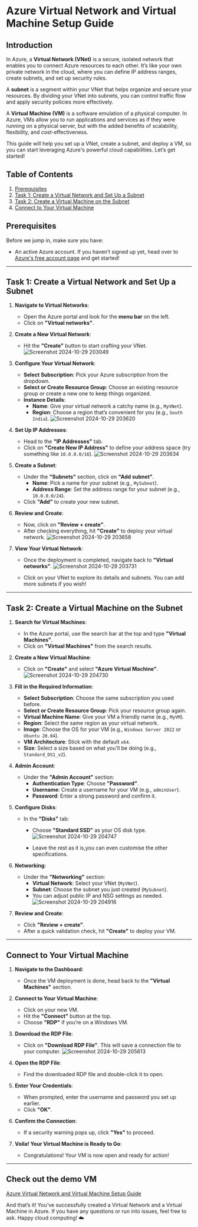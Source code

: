 # Azure Virtual Network and Virtual Machine Setup Guide

## Introduction

In Azure, a **Virtual Network (VNet)** is a secure, isolated network that enables you to connect Azure resources to each other. It’s like your own private network in the cloud, where you can define IP address ranges, create subnets, and set up security rules.

A **subnet** is a segment within your VNet that helps organize and secure your resources. By dividing your VNet into subnets, you can control traffic flow and apply security policies more effectively.

A **Virtual Machine (VM)** is a software emulation of a physical computer. In Azure, VMs allow you to run applications and services as if they were running on a physical server, but with the added benefits of scalability, flexibility, and cost-effectiveness.

This guide will help you set up a VNet, create a subnet, and deploy a VM, so you can start leveraging Azure's powerful cloud capabilities. Let’s get started!

## Table of Contents

1. [Prerequisites](#prerequisites)
2. [Task 1: Create a Virtual Network and Set Up a Subnet](#task-1-create-a-virtual-network-and-set-up-a-subnet)
3. [Task 2: Create a Virtual Machine on the Subnet](#task-2-create-a-virtual-machine-on-the-subnet)
4. [Connect to Your Virtual Machine](#connect-to-your-virtual-machine)

## Prerequisites

Before we jump in, make sure you have:

- An active Azure account. If you haven’t signed up yet, head over to [Azure's free account page](https://azure.microsoft.com/free/) and get started!

---

## Task 1: Create a Virtual Network and Set Up a Subnet

1. **Navigate to Virtual Networks**:
   - Open the Azure portal and look for the **menu bar** on the left. 
   - Click on **"Virtual networks"**.

2. **Create a New Virtual Network**:
   - Hit the **"Create"** button to start crafting your VNet.
     ![Screenshot 2024-10-29 203049](https://github.com/user-attachments/assets/592661da-1c23-4e91-be38-e108b0d6ea20)


3. **Configure Your Virtual Network**:
   - **Select Subscription**: Pick your Azure subscription from the dropdown.
   - **Select or Create Resource Group**: Choose an existing resource group or create a new one to keep things organized.
   - **Instance Details**:
     - **Name**: Give your virtual network a catchy name (e.g., `MyVNet`).
     - **Region**: Choose a region that’s convenient for you (e.g., `South India`).
       ![Screenshot 2024-10-29 203620](https://github.com/user-attachments/assets/4e476ff5-0170-4a99-a995-6eea4e7880fb)


4. **Set Up IP Addresses**:
   - Head to the **"IP Addresses"** tab.
   - Click on **"Create New IP Address"** to define your address space (try something like `10.0.0.0/16`).
     ![Screenshot 2024-10-29 203634](https://github.com/user-attachments/assets/3539fb82-45bb-4d12-8fbc-ca02b23b2f71)


5. **Create a Subnet**:
   - Under the **"Subnets"** section, click on **"Add subnet"**.
     - **Name**: Pick a name for your subnet (e.g., `MySubnet`).
     - **Address Range**: Set the address range for your subnet (e.g., `10.0.0.0/24`).
   - Click **"Add"** to create your new subnet.

6. **Review and Create**:
   - Now, click on **"Review + create"**. 
   - After checking everything, hit **"Create"** to deploy your virtual network.
     ![Screenshot 2024-10-29 203658](https://github.com/user-attachments/assets/3dc5af41-3f4f-4df0-b48d-cdf8c4fcd01a)


7. **View Your Virtual Network**:
   - Once the deployment is completed, navigate back to **"Virtual networks"**.
![Screenshot 2024-10-29 203731](https://github.com/user-attachments/assets/e7ee4eb8-7777-46e1-852c-2553dec80874)

   - Click on your VNet to explore its details and subnets. You can add more subnets if you wish!

---

## Task 2: Create a Virtual Machine on the Subnet

1. **Search for Virtual Machines**:
   - In the Azure portal, use the search bar at the top and type **"Virtual Machines"**.
   - Click on **"Virtual Machines"** from the search results.

2. **Create a New Virtual Machine**:
   - Click on **"Create"** and select **"Azure Virtual Machine"**. 
![Screenshot 2024-10-29 204730](https://github.com/user-attachments/assets/d96cd096-e7e5-4807-bb50-1a9cc51c33fc)


3. **Fill in the Required Information**:
   - **Select Subscription**: Choose the same subscription you used before.
   - **Select or Create Resource Group**: Pick your resource group again.
   - **Virtual Machine Name**: Give your VM a friendly name (e.g., `MyVM`).
   - **Region**: Select the same region as your virtual network.
   - **Image**: Choose the OS for your VM (e.g., `Windows Server 2022` or `Ubuntu 20.04`).
   - **VM Architecture**: Stick with the default `x64`.
   - **Size**: Select a size based on what you’ll be doing (e.g., `Standard_DS1_v2`).

4. **Admin Account**:
   - Under the **"Admin Account"** section:
     - **Authentication Type**: Choose **"Password"**.
     - **Username**: Create a username for your VM (e.g., `adminUser`).
     - **Password**: Enter a strong password and confirm it.

5. **Configure Disks**:
   - In the **"Disks"** tab:
     - Choose **"Standard SSD"** as your OS disk type.
![Screenshot 2024-10-29 204747](https://github.com/user-attachments/assets/22461244-b54d-421a-b60d-b0e6aeda14c6)

     - Leave the rest as it is,you can even customise the other specifications.

6. **Networking**:
   - Under the **"Networking"** section:
     - **Virtual Network**: Select your VNet (`MyVNet`).
     - **Subnet**: Choose the subnet you just created (`MySubnet`).
     - You can adjust public IP and NSG settings as needed.
![Screenshot 2024-10-29 204916](https://github.com/user-attachments/assets/c660447f-6118-4b52-986e-62f31e903a83)


7. **Review and Create**:
   - Click **"Review + create"**.
   - After a quick validation check, hit **"Create"** to deploy your VM. 


---

## Connect to Your Virtual Machine

1. **Navigate to the Dashboard**:
   - Once the VM deployment is done, head back to the **"Virtual Machines"** section.

2. **Connect to Your Virtual Machine**:
   - Click on your new VM.
   - Hit the **"Connect"** button at the top.
   - Choose **"RDP"** if you’re on a Windows VM.

3. **Download the RDP File**:
   - Click on **"Download RDP File"**. This will save a connection file to your computer.
     ![Screenshot 2024-10-29 205613](https://github.com/user-attachments/assets/d7a5c3eb-c7e1-47a6-acf9-9eb02af17e36)


4. **Open the RDP File**:
   - Find the downloaded RDP file and double-click it to open.


5. **Enter Your Credentials**:
   - When prompted, enter the username and password you set up earlier.
   - Click **"OK"**.

6. **Confirm the Connection**:
   - If a security warning pops up, click **"Yes"** to proceed.

7. **Voila! Your Virtual Machine is Ready to Go**:
   - Congratulations! Your VM is now open and ready for action!

---
## Check out the demo VM

[Azure Virtual Network and Virtual Machine Setup Guide](https://www.linkedin.com/posts/reya-josephine-a871a827b_azure-cloudcomputing-learningjourney-activity-7257066999334281216-4yX_?utm_source=share&utm_medium=member_desktop)

And that’s it! You’ve successfully created a Virtual Network and a Virtual Machine in Azure. If you have any questions or run into issues, feel free to ask. Happy cloud computing! ☁️

